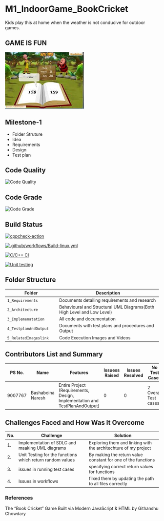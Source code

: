# M1_IndoorGame_BookCricket
Kids play this at home when the weather is not conducive for outdoor games.

## GAME IS FUN
![GAME IS FUN](https://github.com/naresh9908/M1_IndoorGame_BookCricket/blob/main/5_RelatedImageslink/Home.png)
## Milestone-1
- Folder Struture
- Idea
- Requirements
- Design
- Test plan
## Code Quality
![Code Quality](https://api.codiga.io/project/31208/score/svg)
 ## Code Grade
 ![Code Grade](https://api.codiga.io/project/31208/status/svg)
 ## Build Status
 [![cppcheck-action](https://github.com/naresh9908/M1_IndoorGame_BookCricket/actions/workflows/%20cppcheck.yml/badge.svg)](https://github.com/naresh9908/M1_IndoorGame_BookCricket/actions/workflows/%20cppcheck.yml)

 
  [![.github/workflows/Build-linux.yml](https://github.com/naresh9908/M1_IndoorGame_BookCricket/actions/workflows/Build-linux.yml/badge.svg)](https://github.com/naresh9908/M1_IndoorGame_BookCricket/actions/workflows/Build-linux.yml)


 [![C/C++ CI](https://github.com/naresh9908/M1_IndoorGame_BookCricket/actions/workflows/%20c_build.yml/badge.svg)](https://github.com/naresh9908/M1_IndoorGame_BookCricket/actions/workflows/%20c_build.yml)
 

 [![Unit testing](https://github.com/naresh9908/M1_IndoorGame_BookCricket/actions/workflows/Unit-test.yml/badge.svg)](https://github.com/naresh9908/M1_IndoorGame_BookCricket/actions/workflows/Unit-test.yml)

 
## Folder Structure
Folder                   | Description
-------------------------| -----------------------------------------
`1_Requirements`         | Documents detailing requirements and research
`2_Architecture      `         | Behavioural and Structural UML Diagrams(Both High Level and Low Level)
`3_Implemenatation `     | All code and documentation
`4_TestplanAndOutput     `       | Documents with test plans and procedures and Output
`5_RelatedImageslink`      | Code Execution Images and Videos



## Contributors List and Summary

PS No. |  Name               |    Features    | Issuess Raised |Issues Resolved|No Test Cases|Test Case Pass
-------|---------------------|----------------|----------------|---------------|-------------|--------------
9007767 | Bashaboina Naresh | Entire Project (Requirements, Design, Implementation and TestPlanAndOutput)  | 0        |0  |2 Overall Test cases  | not Passed     
  

## Challenges Faced and How Was It Overcome
| No. | Challenge | Solution
|-----|-----------|--------
|1. | Implementation of SDLC and maaking UML diagrams | Exploring them and linking with the architechture of my project 
|2. | Unit Testing for the functions which return random values | By making the return value constant for one of the functions |
|3. | issues in running test cases | specifying correct return values for functions
|4. | Issues in workflows | filxed them by updating the path to all files correctly
### References
The “Book Cricket” Game Built via Modern JavaScript & HTML by Githanshu Chowdary
